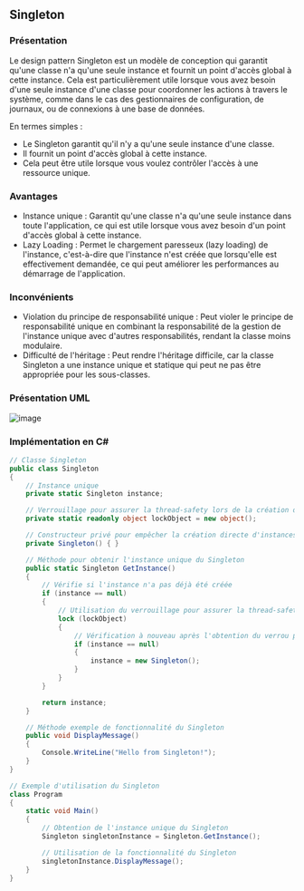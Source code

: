 ## Singleton

### Présentation

Le design pattern Singleton est un modèle de conception qui garantit qu'une classe n'a qu'une seule instance et fournit un point d'accès global à cette instance. Cela est particulièrement utile lorsque vous avez besoin d'une seule instance d'une classe pour coordonner les actions à travers le système, comme dans le cas des gestionnaires de configuration, de journaux, ou de connexions à une base de données.

En termes simples :
* Le Singleton garantit qu'il n'y a qu'une seule instance d'une classe.
* Il fournit un point d'accès global à cette instance.
* Cela peut être utile lorsque vous voulez contrôler l'accès à une ressource unique.

### Avantages

* Instance unique : Garantit qu'une classe n'a qu'une seule instance dans toute l'application, ce qui est utile lorsque vous avez besoin d'un point d'accès global à cette instance.
* Lazy Loading : Permet le chargement paresseux (lazy loading) de l'instance, c'est-à-dire que l'instance n'est créée que lorsqu'elle est effectivement demandée, ce qui peut améliorer les performances au démarrage de l'application.

### Inconvénients

* Violation du principe de responsabilité unique : Peut violer le principe de responsabilité unique en combinant la responsabilité de la gestion de l'instance unique avec d'autres responsabilités, rendant la classe moins modulaire.
* Difficulté de l'héritage : Peut rendre l'héritage difficile, car la classe Singleton a une instance unique et statique qui peut ne pas être appropriée pour les sous-classes.

### Présentation UML

![image](https://github.com/Enfyyys/DP-Groupe1/assets/90694706/0f94894c-1382-403b-b1c2-d7b7ee0e6109)

### Implémentation en C#

```C#
// Classe Singleton
public class Singleton
{
    // Instance unique
    private static Singleton instance;

    // Verrouillage pour assurer la thread-safety lors de la création de l'instance
    private static readonly object lockObject = new object();

    // Constructeur privé pour empêcher la création directe d'instances
    private Singleton() { }

    // Méthode pour obtenir l'instance unique du Singleton
    public static Singleton GetInstance()
    {
        // Vérifie si l'instance n'a pas déjà été créée
        if (instance == null)
        {
            // Utilisation du verrouillage pour assurer la thread-safety
            lock (lockObject)
            {
                // Vérification à nouveau après l'obtention du verrou pour éviter la création multiple par des threads concurrents
                if (instance == null)
                {
                    instance = new Singleton();
                }
            }
        }

        return instance;
    }

    // Méthode exemple de fonctionnalité du Singleton
    public void DisplayMessage()
    {
        Console.WriteLine("Hello from Singleton!");
    }
}

// Exemple d'utilisation du Singleton
class Program
{
    static void Main()
    {
        // Obtention de l'instance unique du Singleton
        Singleton singletonInstance = Singleton.GetInstance();

        // Utilisation de la fonctionnalité du Singleton
        singletonInstance.DisplayMessage();
    }
}
```